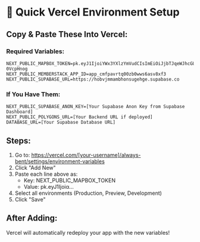 # 🚀 Quick Vercel Environment Setup

## Copy & Paste These Into Vercel:

### Required Variables:
```
NEXT_PUBLIC_MAPBOX_TOKEN=pk.eyJ1IjoiYWx3YXlzYmVudCIsImEiOiJjbTJqeWJhcGUwZnppMmtzNjJtcDN6bnFnIn0.U7aqDmXmN1gvk-0VcpHnog
NEXT_PUBLIC_MEMBERSTACK_APP_ID=app_cmfpavrtq00zb0wws6asv8xf3
NEXT_PUBLIC_SUPABASE_URL=https://hobvjmmambhonsugehge.supabase.co
```

### If You Have Them:
```
NEXT_PUBLIC_SUPABASE_ANON_KEY=[Your Supabase Anon Key from Supabase Dashboard]
NEXT_PUBLIC_POLYGONS_URL=[Your Backend URL if deployed]
DATABASE_URL=[Your Supabase Database URL]
```

## Steps:
1. Go to: https://vercel.com/[your-username]/always-bent/settings/environment-variables
2. Click "Add New"
3. Paste each line above as:
   - Key: NEXT_PUBLIC_MAPBOX_TOKEN
   - Value: pk.eyJ1Ijoiα...
4. Select all environments (Production, Preview, Development)
5. Click "Save"

## After Adding:
Vercel will automatically redeploy your app with the new variables!
